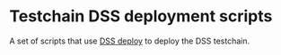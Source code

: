 # Testchain DSS deployment scripts

A set of scripts that use [DSS deploy](https://github.com/makerdao/dss-deploy) to deploy the DSS testchain.
